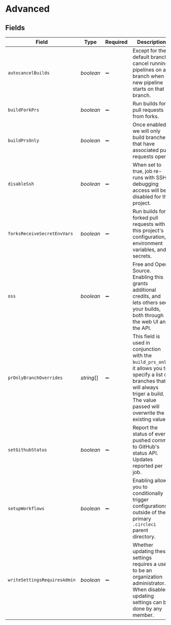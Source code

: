 # Advanced


## Fields

| Field                                                                                                                                                                                         | Type                                                                                                                                                                                          | Required                                                                                                                                                                                      | Description                                                                                                                                                                                   |
| --------------------------------------------------------------------------------------------------------------------------------------------------------------------------------------------- | --------------------------------------------------------------------------------------------------------------------------------------------------------------------------------------------- | --------------------------------------------------------------------------------------------------------------------------------------------------------------------------------------------- | --------------------------------------------------------------------------------------------------------------------------------------------------------------------------------------------- |
| `autocancelBuilds`                                                                                                                                                                            | *boolean*                                                                                                                                                                                     | :heavy_minus_sign:                                                                                                                                                                            | Except for the default branch, cancel running pipelines on a branch when a new pipeline starts on that branch.                                                                                |
| `buildForkPrs`                                                                                                                                                                                | *boolean*                                                                                                                                                                                     | :heavy_minus_sign:                                                                                                                                                                            | Run builds for pull requests from forks.                                                                                                                                                      |
| `buildPrsOnly`                                                                                                                                                                                | *boolean*                                                                                                                                                                                     | :heavy_minus_sign:                                                                                                                                                                            | Once enabled, we will only build branches that have associated pull requests open.                                                                                                            |
| `disableSsh`                                                                                                                                                                                  | *boolean*                                                                                                                                                                                     | :heavy_minus_sign:                                                                                                                                                                            | When set to true, job re-runs with SSH debugging access will be disabled for the project.                                                                                                     |
| `forksReceiveSecretEnvVars`                                                                                                                                                                   | *boolean*                                                                                                                                                                                     | :heavy_minus_sign:                                                                                                                                                                            | Run builds for forked pull requests with this project's configuration, environment variables, and secrets.                                                                                    |
| `oss`                                                                                                                                                                                         | *boolean*                                                                                                                                                                                     | :heavy_minus_sign:                                                                                                                                                                            | Free and Open Source. Enabling this grants additional credits, and lets others see your builds, both through the web UI and the API.                                                          |
| `prOnlyBranchOverrides`                                                                                                                                                                       | *string*[]                                                                                                                                                                                    | :heavy_minus_sign:                                                                                                                                                                            | This field is used in conjunction with the `build_prs_only`, it allows you to specify a list of branches that will always triger a build. The value passed will overwrite the existing value. |
| `setGithubStatus`                                                                                                                                                                             | *boolean*                                                                                                                                                                                     | :heavy_minus_sign:                                                                                                                                                                            | Report the status of every pushed commit to GitHub's status API. Updates reported per job.                                                                                                    |
| `setupWorkflows`                                                                                                                                                                              | *boolean*                                                                                                                                                                                     | :heavy_minus_sign:                                                                                                                                                                            | Enabling allows you to conditionally trigger configurations outside of the primary `.circleci` parent directory.                                                                              |
| `writeSettingsRequiresAdmin`                                                                                                                                                                  | *boolean*                                                                                                                                                                                     | :heavy_minus_sign:                                                                                                                                                                            | Whether updating these settings requires a user to be an organization administrator. When disabled, updating settings can be done by any member.                                              |